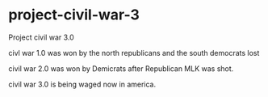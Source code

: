 # project-civil-war-3
Project civil war 3.0

civl war 1.0 was won by the north republicans and the south democrats lost

civil war 2.0 was won by Demicrats after Republican MLK was shot.

civil war 3.0 is being waged now in america.

